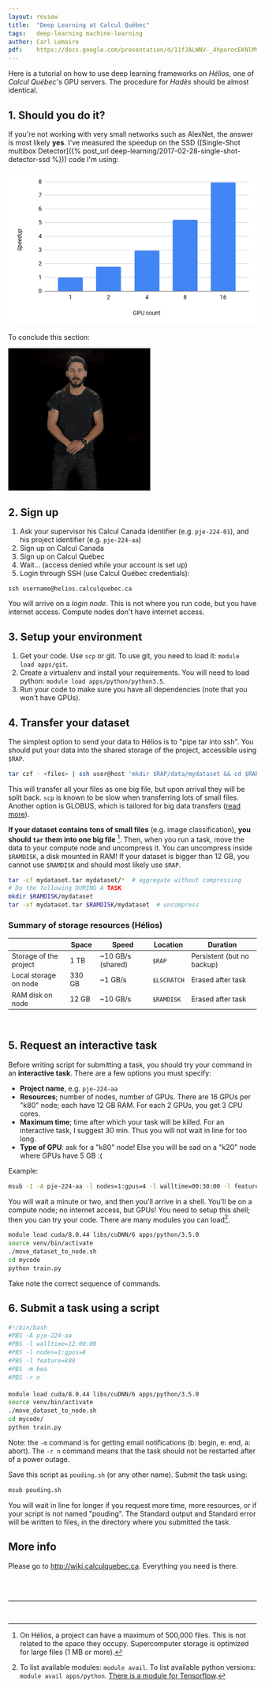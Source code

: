 ```yaml
---
layout: review
title:  "Deep Learning at Calcul Québec"
tags:   deep-learning machine-learning
author: Carl Lemaire
pdf:    https://docs.google.com/presentation/d/11fJALWNV-_4hporocEKNlMVIMalI0QuvXmozzsrnD14/edit?usp=sharing
---
```


Here is a tutorial on how to use deep learning frameworks on _Hélios_, one of _Calcul Québec_'s GPU servers. The procedure for _Hadès_ should be almost identical.

## 1. Should you do it?

If you're not working with very small networks such as AlexNet, the answer is most likely **yes**. I've measured the speedup on the SSD ([Single-Shot multibox Detector]({% post_url deep-learning/2017-02-28-single-shot-detector-ssd %})) code I'm using:

![](/tutorial/images/helios/ssd-speedup.png)

To conclude this section:

![](/tutorial/images/helios/do-it.gif)

## 2. Sign up

1. Ask your supervisor his Calcul Canada identifier (e.g. `pje-224-01`), and his project identifier (e.g. `pje-224-aa`)
2. Sign up on Calcul Canada
3. Sign up on Calcul Québec
4. Wait... (access denied while your account is set up)
5. Login through SSH (use Calcul Québec credentials):

```
ssh username@helios.calculquebec.ca
```

You will arrive on a _login node_. This is not where you run code, but you have internet access. Compute nodes don't have internet access.

## 3. Setup your environment

1. Get your code. Use `scp` or git. To use git, you need to load it: `module load apps/git`.
2. Create a virtualenv and install your requirements. You will need to load python: `module load apps/python/python3.5`.
3. Run your code to make sure you have all dependencies (note that you won't have GPUs).

## 4. Transfer your dataset

The simplest option to send your data to Hélios is to "pipe tar into ssh". You should put your data into the shared storage of the project, accessible using `$RAP`.

```bash
tar czf - <files> | ssh user@host 'mkdir $RAP/data/mydataset && cd $RAP/data/mydataset && tar xvzf -'
```

This will transfer all your files as one big file, but upon arrival they will be split back. `scp` is known to be slow when transferring lots of small files. Another option is GLOBUS, which is tailored for big data transfers ([read more](https://wiki.calculquebec.ca/w/Globus/fr)).

**If your dataset contains tons of small files** (e.g. image classification), **you should `tar` them into one big file** [^1]. Then, when you run a task, move the data to your compute node and uncompress it. You can uncompress inside `$RAMDISK`, a disk mounted in RAM! If your dataset is bigger than 12 GB, you cannot use `$RAMDISK` and should most likely use `$RAP`.

```bash
tar -cf mydataset.tar mydataset/*  # aggregate without compressing
# Do the following DURING A TASK
mkdir $RAMDISK/mydataset
tar -xf mydataset.tar $RAMDISK/mydataset  # uncompress
```

### Summary of storage resources (Hélios)

|                         | Space  | Speed             | Location    | Duration                   |
|-------------------------|--------|-------------------|-------------|----------------------------|
| Storage of the project  | 1 TB   | ~10 GB/s (shared) | `$RAP`      | Persistent (but no backup) |
| Local storage on node   | 330 GB | ~1 GB/s           | `$LSCRATCH` | Erased after task          |
| RAM disk on node        | 12 GB  | ~10 GB/s          | `$RAMDISK`  | Erased after task          |

<br/>

## 5. Request an interactive task

Before writing script for submitting a task, you should try your command in an **interactive task**. There are a few options you must specify:

* **Project name**, e.g. `pje-224-aa`
* **Resources**; number of nodes, number of GPUs. There are 16 GPUs per "k80" node; each have 12 GB RAM. For each 2 GPUs, you get 3 CPU cores.
* **Maximum time**; time after which your task will be killed. For an interactive task, I suggest 30 min. Thus you will not wait in line for too long.
* **Type of GPU**: ask for a "k80" node! Else you will be sad on a "k20" node where GPUs have 5 GB :(

Example:
```bash
msub -I -A pje-224-aa -l nodes=1:gpus=4 -l walltime=00:30:00 -l feature=k80
```

You will wait a minute or two, and then you'll arrive in a shell. You'll be on a compute node; no internet access, but GPUs! You need to setup this shell; then you can try your code. There are many modules you can load[^2].

```bash
module load cuda/8.0.44 libs/cuDNN/6 apps/python/3.5.0
source venv/bin/activate
./move_dataset_to_node.sh
cd mycode
python train.py
```

Take note the correct sequence of commands.

## 6. Submit a task using a script

```bash
#!/bin/bash
#PBS -A pje-224-aa
#PBS -l walltime=12:00:00
#PBS -l nodes=1:gpus=8
#PBS -l feature=k80
#PBS -m bea
#PBS -r n
 
module load cuda/8.0.44 libs/cuDNN/6 apps/python/3.5.0
source venv/bin/activate
./move_dataset_to_node.sh
cd mycode/
python train.py
```

Note: the `-m` command is for getting email notifications (b: begin, e: end, a: abort). The `-r n` command means that the task should not be restarted after of a power outage.

Save this script as `pouding.sh` (or any other name). Submit the task using:

```bash
msub pouding.sh
```

You will wait in line for longer if you request more time, more resources, or if your script is not named "pouding". The Standard output and Standard error will be written to files, in the directory where you submitted the task.

## More info

Please go to <http://wiki.calculquebec.ca>. Everything you need is there.

<br/><br/>

---

<br/>

[^1]: On Hélios, a project can have a maximum of 500,000 files. This is not related to the space they occupy. Supercomputer storage is optimized for large files (1 MB or more).

[^2]: To list available modules: `module avail`. To list available python versions: `module avail apps/python`. [There is a module for Tensorflow](https://wiki.calculquebec.ca/w/Tensorflow).
